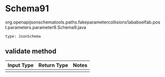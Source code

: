 # Schema91
org.openapijsonschematools.paths.fakeparametercollisions1ababselfab.post.parameters.parameter9.Schema9.java
```
type: JsonSchema
```

## validate method
Input Type | Return Type | Notes
------------ | ------------- | -------------
 |  |
